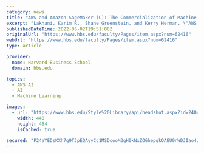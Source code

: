 ```yaml
---
category: news
title: "AWS and Amazon SageMaker (C): The Commercialization of Machine Learning Services"
excerpt: "Lakhani, Karim R., Shane Greenstein, and Kerry Herman. \"AWS and Amazon SageMaker (C): The Commercialization of Machine Learning Services.\" Harvard Business School Supplement 622-087, May 2022."
publishedDateTime: 2022-06-02T19:51:00Z
originalUrl: "https://www.hbs.edu/faculty/Pages/item.aspx?num=62416"
webUrl: "https://www.hbs.edu/faculty/Pages/item.aspx?num=62416"
type: article

provider:
  name: Harvard Business School
  domain: hbs.edu

topics:
  - AWS AI
  - AI
  - Machine Learning

images:
  - url: "https://www.hbs.edu/Style%20Library/api/headshot.aspx?id=240491"
    width: 440
    height: 464
    isCached: true

secured: "P24aYEDsKXh7g9TJpEQAyyCc1MSDcooM3gH0kNxZO6hepqkOAEU0nWDJIao4/GSDsPvuoikvsU/lKy7EILB8MGDm03/lfiTcQCIxBJTgi+PqTVnJNwPqonTFSOzuBQZ0N5NfcPpU7zjRy4Naj6eXaV5KH0sKVl2k9HMSfL8iL1SmAUGyxTEiy/ez4MNN7cgUvIE0Lg0pa9i1trNK0gZE10He7SyO2cpRyQp50e6BF2f4ztuXemk2SS45h9zIcMq9++wvoGIfxNnNNaMADOqNiQ6TnEnomSp3m0nceunwzExYMNTgVhDdNnwuwmIWj+HBUG33FJOaHKqS/JsGwWLU/IsW+ezDtJ4JCFjMs22WH8A=;Zwfyh6sw9SwhxtcKrxkU5A=="
---
```


